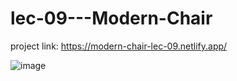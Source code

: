 # lec-09---Modern-Chair

project link: https://modern-chair-lec-09.netlify.app/



![image](https://github.com/user-attachments/assets/6d8d4b78-fd6a-4814-a16e-cff180ad70bd)
